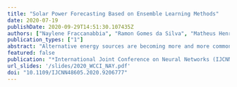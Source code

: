 ```yaml
---
title: "Solar Power Forecasting Based on Ensemble Learning Methods"
date: 2020-07-19
publishDate: 2020-09-29T14:51:30.107435Z
authors: ["Naylene Fraccanabbia", "Ramon Gomes da Silva", "Matheus Henrique Dal Molin Ribeiro", "Sinvaldo Rodrigues Moreno", "Leandro Santos Coelho", "Viviana Cocco Mariani"]
publication_types: ["1"]
abstract: "Alternative energy sources are becoming more and more common around the world. In order to reduce environmental pollution and CO 2 emissions, in addition to being an ideal solution to overcome the energy crisis. In this context, power energy stands out, as it is the most abundant and most widely available natural resource on the entire planet. Due to the high level of uncertainty of the factors that directly interfere in the generation of solar power, such as temperature and solar radiation, make predictions of solar power with high precision is a challenge. Thus, the objective of this article is to develop a forecasting model, through time series, that makes it possible to predict the production of power energy, using a database collected in a photovoltaic plant in Uruguay. For the development of the proposal, models (base-learners), pre-processing techniques and models (meta-learners) used in the Stacking-Ensemble Learnig (STACK) method were used, which were compared using the measurements of performance Relative Root Mean Square Error (RRMSE), Symmetric Mean Absolute Percentage Error (sMAPE) and Determination Coefficient (R 2 ) in addition to statistical tests. In the end, it can be concluded that the combination Correlation Matrix (CORR) and Language Model (LM), from Layer-0 obtained the best results, in the three performance measures and the combination of models (base-learners) and pre-processing techniques (Layer-0) presented the best results when compared to Layer-1, obtaining satisfactory values in all performance measures."
featured: false
publication: "*International Joint Conference on Neural Networks (IJCNN)*"
url_slides: '/slides/2020_WCCI_NAY.pdf'
doi: "10.1109/IJCNN48605.2020.9206777"
---
```


